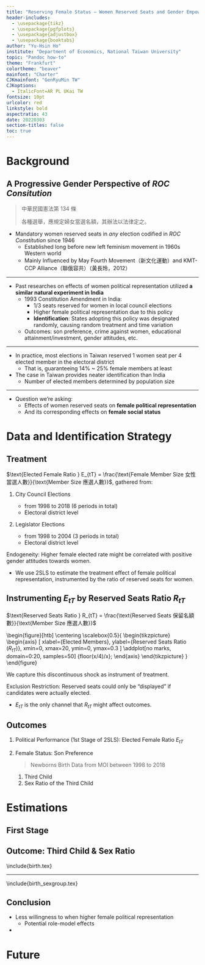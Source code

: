 ```yaml
---
title: "Reserving Female Status — Women Reserved Seats and Gender Empowerment in Taiwan"
header-includes:
  - \usepackage{tikz}
  - \usepackage{pgfplots}
  - \usepackage{adjustbox}
  - \usepackage{booktabs}
author: "Yu-Hsin Ho"
institute: "Department of Economics, National Taiwan University"
topic: "Pandoc how-to"
theme: "Frankfurt"
colortheme: "beaver"
mainfont: "Charter"
CJKmainfont: "GenRyuMin TW"
CJKoptions:
  - ItalicFont=AR PL UKai TW
fontsize: 10pt
urlcolor: red
linkstyle: bold
aspectratio: 43
date: 20220303
section-titles: false
toc: true
---
```


# Background

## A Progressive Gender Perspective of *ROC Consitution*

> 中華民國憲法第 134 條
>
> 各種選舉，應規定婦女當選名額，其辦法以法律定之。

- Mandatory women reserved seats in *any* election codified in *ROC Constitution* since 1946
	- Established long before new left feminism movement in 1960s Western world 
	- Mainly Influenced by May Fourth Movement（新文化運動）and KMT-CCP Alliance（聯俄容共）（黃長玲，2012）

---

- Past researches on effects of women political representation utilized **a similar natural experiment in India**
	- 1993 Constitution Amendment in India: 
		- 1/3 seats reserved for women in local council elections
		- Higher female political representation due to this policy
		- **Identification**: States adopting this policy was designated randomly, causing random treatment and time variation
	- Outcomes: son preference, crime against women, educational attainment/investment, gender attitudes, etc.

---

- In practice, most elections in Taiwan reserved 1 women seat per 4 elected member in the electoral district
	- That is, guaranteeing 14% ~ 25% female members at least
- The case in Taiwan provides neater identification than India
	- Number of elected members determined by population size

---

- Question we’re asking: 
	- Effects of women reserved seats on **female political representation**
	- And its corresponding effects on **female social status**

# Data and Identification Strategy

## Treatment

$\text{Elected Female Ratio } E_{tT} = \frac{\text{Female Member Size 女性當選人數}}{\text{Member Size 應選人數}}$, gathered from:

1. City Council Elections

	- from 1998 to 2018 (6 periods in total)
	- Electoral district level

2. Legislator Elections

	- from 1998 to 2004 (3 periods in total)
	- Electoral district level

Endogeneity: Higher female elected rate might be correlated with positive gender attitudes towards women.

- We use 2SLS to estimate the treatment effect of female political representation, instrumented by the ratio of reserved seats for women.

## Instrumenting $E_{tT}$ by Reserved Seats Ratio $R_{tT}$

$\text{Reserved Seats Ratio } R_{tT} = \frac{\text{Reserved Seats 保留名額數}}{\text{Member Size 應選人數}}$

\begin{figure}[htb]
\centering
\scalebox{0.5}{
\begin{tikzpicture}
\begin{axis}
[
    xlabel={Elected Members}, 
    ylabel={Reserved Seats Ratio ($R_{tT}$)}, 
    xmin=0, 
    xmax=20, 
    ymin=0, 
    ymax=0.3
]
\addplot[no marks, domain=0:20, samples=50] {floor(x/4)/x};
\end{axis}
\end{tikzpicture}
}
\end{figure}

We capture this discontinuous shock as instrument of treatment.

Exclusion Restriction: Reserved seats could only be “displayed” if candidates were actually elected.
- $E_{tT}$ is the only channel that $R_{tT}$ might affect outcomes.

## Outcomes

1. Political Performance (1st Stage of 2SLS): Elected Female Ratio $E_{tT}$

2. Female Status: Son Preference
	
	> Newborns Birth Data from MOI between 1998 to 2018
	
	1. Third Child
	2. Sex Ratio of the Third Child

# Estimations

## First Stage

## Outcome: Third Child & Sex Ratio

\include{birth.tex}

---

\include{birth_sexgroup.tex}

## Conclusion

- Less willingness to  when higher female political representation
	- Potential role-model effects
- 

# Future
